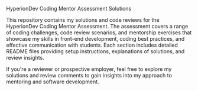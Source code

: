 HyperionDev Coding Mentor Assessment Solutions

This repository contains my solutions and code reviews for the HyperionDev Coding Mentor Assessment. The assessment covers a range of coding challenges, code review scenarios, and mentorship exercises that showcase my skills in front-end development, coding best practices, and effective communication with students. Each section includes detailed README files providing setup instructions, explanations of solutions, and review insights.

If you're a reviewer or prospective employer, feel free to explore my solutions and review comments to gain insights into my approach to mentoring and software development.
